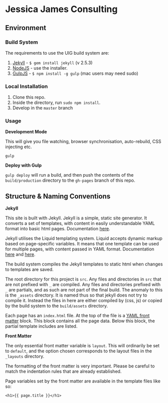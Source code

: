 Jessica James Consulting
====================================

## Environment

### Build System

The requirements to use the UIG build system are:

1. [Jekyll](http://jekyllrb.com/) - `$ gem install jekyll` (v 2.5.3)
2. [NodeJS](http://nodejs.org) - use the installer.
3. [GulpJS](https://github.com/gulpjs/gulp) - `$ npm install -g gulp` (mac users may need sudo)

### Local Installation

1. Clone this repo.
2. Inside the directory, run `sudo npm install`.
3. Develop in the `master` branch

### Usage

**Development Mode**

This will give you file watching, browser synchronisation, auto-rebuild, CSS injecting etc.

```shell
gulp
```

**Deploy with Gulp**

`gulp deploy` will run a build, and then push the contents of the `build/production` directory to the `gh-pages` branch of this repo.


## Structure & Naming Conventions

**Jekyll**

This site is built with Jekyll. Jekyll is a simple, static site generator. It converts a set of templates, with content in easily understandable YAML format into basic html pages. Documentation [here](http://jekyllrb.com/docs/home/).

Jekyll utilises the Liquid templating system. Liquid accepts dynamic markup based on page-specific variables. It means that one template can be used for multiple pages, with content passed in YAML format. Documentation [here](http://jekyllrb.com/docs/templates/) and [here](https://github.com/Shopify/liquid/wiki/Liquid-for-Designers).

The build system compiles the Jekyll templates to static html when changes to templates are saved.

The root directory for this project is `src`. Any files and directories in `src` that are not prefixed with `_` are compiled. Any files and directories prefixed with `_` are partials, and as such are not part of the final build. The anomaly to this is the `_assets` directory. It is named thus so that jekyll does not try to compile it. Instead the files in here are either compiled by (css, js) or copied by the build system to the `build/assets` directory.

Each page has an `index.html` file. At the top of the file is a [YAML front matter](http://jekyllrb.com/docs/frontmatter/) block. This block contains all the page data. Below this block, the partial template includes are listed.

**Front Matter**

The only essential front matter variable is `layout`. This will ordinarily be set to `default`, and the option chosen corresponds to the layout files in the `_layouts` directory.

The formatting of the front matter is very important. Please be careful to match the indentation rules that are already established.

Page variables set by the front matter are available in the template files like so:

```markup
<h1>{{ page.title }}</h1>
```

